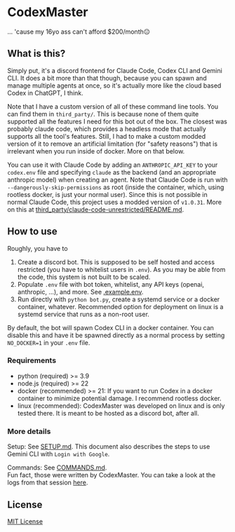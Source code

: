 # CodexMaster

... 'cause my 16yo ass can't afford $200/month😐

## What is this?

Simply put, it's a discord frontend for Claude Code, Codex CLI and Gemini CLI. It does a bit more than that though, because you can spawn and manage multiple agents at once, so it's actually more like the cloud based Codex in ChatGPT, I think.

Note that I have a custom version of all of these command line tools. You can find them in `third_party/`. This is because none of them quite supported all the features I need for this bot out of the box. The closest was probably claude code, which provides a headless mode that actually supports all the tool's features. Still, I had to make a custom modded version of it to remove an artificial limitation (for "safety reasons") that is irrelevant when you run inside of docker. More on that below.

You can use it with Claude Code by adding an `ANTHROPIC_API_KEY` to your `codex.env` file and specifying `claude` as the backend (and an appropriate anthropic model) when creating an agent.
Note that Claude Code is run with `--dangerously-skip-permissions` as root (inside the container, which, using rootless docker, is just your normal user). Since this is not possible in normal
Claude Code, this project uses a modded version of `v1.0.31`. More on this at [third_party/claude-code-unrestricted/README.md](third_party/claude-code-unrestricted/README.md).

## How to use

Roughly, you have to

1. Create a discord bot. This is supposed to be self hosted and access restricted (you have to whitelist users in `.env`). As you may be able from the code, this system is not built to be scaled.
2. Populate `.env` file with bot token, whitelist, any API keys (openai, anthropic, ...), and more. See [.example.env](.example.env).
3. Run directly with `python bot.py`, create a systemd service or a docker container, whatever. Recommended option for deployment on linux is a systemd service that runs as a non-root user.

By default, the bot will spawn Codex CLI in a docker container. You can disable this and have it be spawned directly as a normal process by setting `NO_DOCKER=1` in your `.env` file.

### Requirements

- python (required) >= 3.9
- node.js (required) >= 22
- docker (recommended) >= 21: If you want to run Codex in a docker container to minimize potential damage. I recommend rootless docker.
- linux (recommended): CodexMaster was developed on linux and is only tested there. It is meant to be hosted as a discord bot, after all.

### More details

Setup: See [SETUP.md](docs/SETUP.md). This document also describes the steps to use Gemini CLI with `Login with Google`.

Commands: See [COMMANDS.md](docs/COMMANDS.md).  
Fun fact, those were written by CodexMaster. You can take a look at the logs from that session [here](docs/codex_master_writes_its_own_docs.log).

## License
[MIT License](LICENSE)
